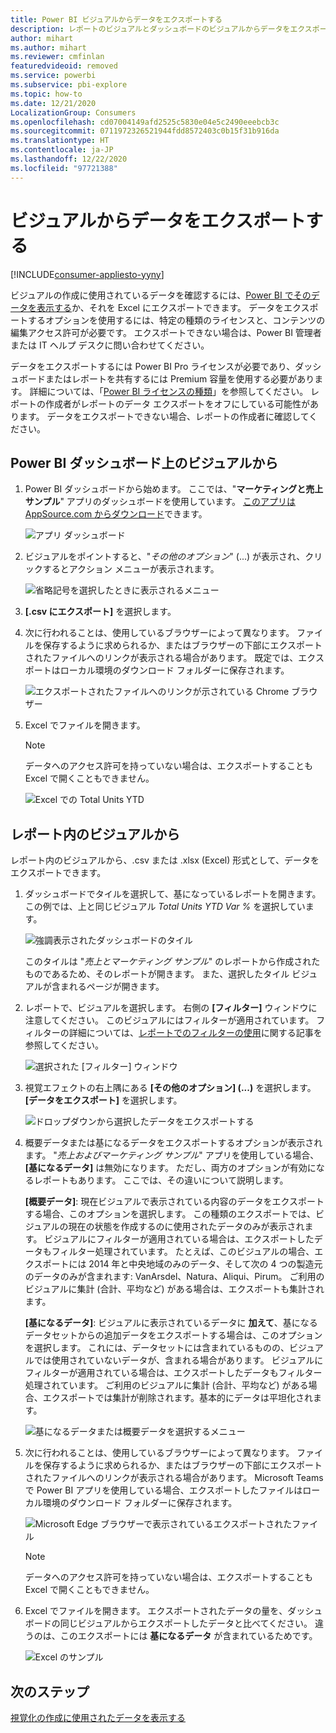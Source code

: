```yaml
---
title: Power BI ビジュアルからデータをエクスポートする
description: レポートのビジュアルとダッシュボードのビジュアルからデータをエクスポートし、Excel でそれを表示します。
author: mihart
ms.author: mihart
ms.reviewer: cmfinlan
featuredvideoid: removed
ms.service: powerbi
ms.subservice: pbi-explore
ms.topic: how-to
ms.date: 12/21/2020
LocalizationGroup: Consumers
ms.openlocfilehash: cd07004149afd2525c5830e04e5c2490eeebcb3c
ms.sourcegitcommit: 0711972326521944fdd8572403c0b15f31b916da
ms.translationtype: HT
ms.contentlocale: ja-JP
ms.lasthandoff: 12/22/2020
ms.locfileid: "97721388"
---
```

# <a name="export-data-from-a-visual"></a>ビジュアルからデータをエクスポートする

[!INCLUDE[consumer-appliesto-yyny](../includes/consumer-appliesto-yyny.md)]


ビジュアルの作成に使用されているデータを確認するには、[Power BI でそのデータを表示する](end-user-show-data.md)か、それを Excel にエクスポートできます。 データをエクスポートするオプションを使用するには、特定の種類のライセンスと、コンテンツの編集アクセス許可が必要です。 エクスポートできない場合は、Power BI 管理者または IT ヘルプ デスクに問い合わせてください。 

データをエクスポートするには Power BI Pro ライセンスが必要であり、ダッシュボードまたはレポートを共有するには Premium 容量を使用する必要があります。 詳細については、「[Power BI ライセンスの種類](end-user-license.md)」を参照してください。 レポートの作成者がレポートのデータ エクスポートをオフにしている可能性があります。 データをエクスポートできない場合、レポートの作成者に確認してください。


## <a name="from-a-visual-on-a-power-bi-dashboard"></a>Power BI ダッシュボード上のビジュアルから

1. Power BI ダッシュボードから始めます。 ここでは、"**マーケティングと売上サンプル**" アプリのダッシュボードを使用しています。 [このアプリは AppSource.com からダウンロード](https://appsource.microsoft.com/en-us/product/power-bi/microsoft-retail-analysis-sample.salesandmarketingsample
)できます。

    ![アプリ ダッシュボード](media/end-user-export/power-bi-dashboard.png)

2. ビジュアルをポイントすると、"*その他のオプション*" (...) が表示され、クリックするとアクション メニューが表示されます。

    ![省略記号を選択したときに表示されるメニュー](media/end-user-export/power-bi-option-menu.png)

3. **[.csv にエクスポート]** を選択します。

4. 次に行われることは、使用しているブラウザーによって異なります。 ファイルを保存するように求められるか、またはブラウザーの下部にエクスポートされたファイルへのリンクが表示される場合があります。 既定では、エクスポートはローカル環境のダウンロード フォルダーに保存されます。 

    ![エクスポートされたファイルへのリンクが示されている Chrome ブラウザー](media/end-user-export/power-bi-dashboards-export.png)

5. Excel でファイルを開きます。 

    > [!NOTE]
    > データへのアクセス許可を持っていない場合は、エクスポートすることも Excel で開くこともできません。  

    ![Excel での Total Units YTD](media/end-user-export/power-bi-excel.png)


## <a name="from-a-visual-in-a-report"></a>レポート内のビジュアルから
レポート内のビジュアルから、.csv または .xlsx (Excel) 形式として、データをエクスポートできます。 

1. ダッシュボードでタイルを選択して、基になっているレポートを開きます。  この例では、上と同じビジュアル *Total Units YTD Var %* を選択しています。 

    ![強調表示されたダッシュボードのタイル](media/end-user-export/power-bi-export-tile.png)

    このタイルは "*売上とマーケティング サンプル*" のレポートから作成されたものであるため、そのレポートが開きます。 また、選択したタイル ビジュアルが含まれるページが開きます。 

2. レポートで、ビジュアルを選択します。 右側の **[フィルター]** ウィンドウに注意してください。 このビジュアルにはフィルターが適用されています。 フィルターの詳細については、[レポートでのフィルターの使用](end-user-report-filter.md)に関する記事を参照してください。

    ![選択された [フィルター] ウィンドウ](media/end-user-export/power-bi-export-filter-pane.png)


3. 視覚エフェクトの右上隅にある **[その他のオプション] (...)** を選択します。 **[データをエクスポート]** を選択します。

    ![ドロップダウンから選択したデータをエクスポートする](media/end-user-export/power-bi-export-reports.png)

4. 概要データまたは基になるデータをエクスポートするオプションが表示されます。 "*売上およびマーケティング サンプル*" アプリを使用している場合、**[基になるデータ]** は無効になります。 ただし、両方のオプションが有効になるレポートもあります。 ここでは、その違いについて説明します。

    **[概要データ]**: 現在ビジュアルで表示されている内容のデータをエクスポートする場合、このオプションを選択します。  この種類のエクスポートでは、ビジュアルの現在の状態を作成するのに使用されたデータのみが表示されます。 ビジュアルにフィルターが適用されている場合は、エクスポートしたデータもフィルター処理されています。 たとえば、このビジュアルの場合、エクスポートには 2014 年と中央地域のみのデータ、そして次の 4 つの製造元のデータのみが含まれます: VanArsdel、Natura、Aliqui、Pirum。 ご利用のビジュアルに集計 (合計、平均など) がある場合は、エクスポートも集計されます。 
  

    **[基になるデータ]**: ビジュアルに表示されているデータに **加えて**、基になるデータセットからの追加データをエクスポートする場合は、このオプションを選択します。  これには、データセットには含まれているものの、ビジュアルでは使用されていないデータが、含まれる場合があります。 ビジュアルにフィルターが適用されている場合は、エクスポートしたデータもフィルター処理されています。  ご利用のビジュアルに集計 (合計、平均など) がある場合、エクスポートでは集計が削除されます。基本的にデータは平坦化されます。 

    ![基になるデータまたは概要データを選択するメニュー](media/end-user-export/power-bi-export-underlying.png)

5. 次に行われることは、使用しているブラウザーによって異なります。 ファイルを保存するように求められるか、またはブラウザーの下部にエクスポートされたファイルへのリンクが表示される場合があります。 Microsoft Teams で Power BI アプリを使用している場合、エクスポートしたファイルはローカル環境のダウンロード フォルダーに保存されます。 

    ![Microsoft Edge ブラウザーで表示されているエクスポートされたファイル](media/end-user-export/power-bi-export-edge-screen.png)

    > [!NOTE]
    > データへのアクセス許可を持っていない場合は、エクスポートすることも Excel で開くこともできません。  


6. Excel でファイルを開きます。 エクスポートされたデータの量を、ダッシュボードの同じビジュアルからエクスポートしたデータと比べてください。 違うのは、このエクスポートには **基になるデータ** が含まれているためです。 

    ![Excel のサンプル](media/end-user-export/power-bi-underlying.png)

## <a name="next-steps"></a>次のステップ

[視覚化の作成に使用されたデータを表示する](end-user-show-data.md)